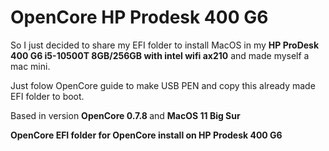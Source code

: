 # OpenCore HP Prodesk 400 G6

So I just decided to share my EFI folder to install MacOS in my <B/>HP ProDesk 400 G6 i5-10500T 8GB/256GB with intel wifi ax210</B> and made myself a mac mini.

Just folow OpenCore guide to make USB PEN and copy this already made EFI folder to boot.

Based in version <B/>OpenCore 0.7.8 </B>and <B/>MacOS 11 Big Sur

OpenCore EFI folder for OpenCore install on HP Prodesk 400 G6
